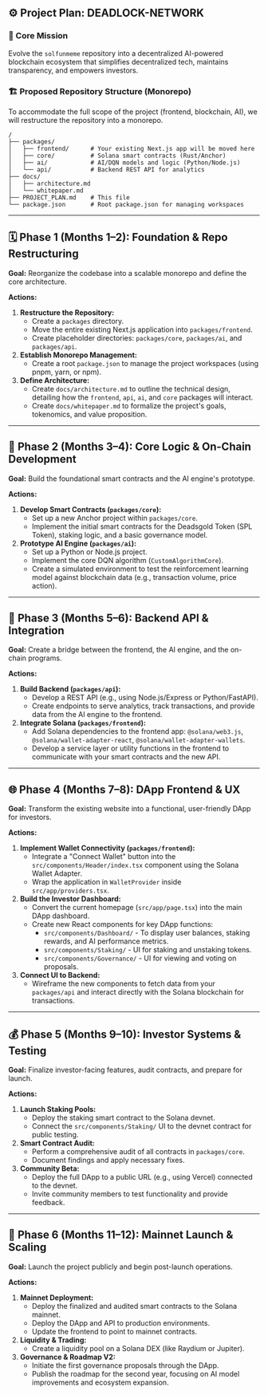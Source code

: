 ## ⚙️ Project Plan: DEADLOCK-NETWORK

### 🎯 Core Mission

Evolve the `solfunmeme` repository into a decentralized AI-powered blockchain ecosystem that simplifies decentralized tech, maintains transparency, and empowers investors.

### 🏗️ Proposed Repository Structure (Monorepo)

To accommodate the full scope of the project (frontend, blockchain, AI), we will restructure the repository into a monorepo.

```
/
├── packages/
│   ├── frontend/      # Your existing Next.js app will be moved here
│   ├── core/          # Solana smart contracts (Rust/Anchor)
│   ├── ai/            # AI/DQN models and logic (Python/Node.js)
│   └── api/           # Backend REST API for analytics
├── docs/
│   ├── architecture.md
│   └── whitepaper.md
├── PROJECT_PLAN.md    # This file
└── package.json       # Root package.json for managing workspaces
```

---

## 🗓️ Phase 1 (Months 1–2): Foundation & Repo Restructuring

**Goal:** Reorganize the codebase into a scalable monorepo and define the core architecture.

**Actions:**

1.  **Restructure the Repository:**
    *   Create a `packages` directory.
    *   Move the entire existing Next.js application into `packages/frontend`.
    *   Create placeholder directories: `packages/core`, `packages/ai`, and `packages/api`.
2.  **Establish Monorepo Management:**
    *   Create a root `package.json` to manage the project workspaces (using pnpm, yarn, or npm).
3.  **Define Architecture:**
    *   Create `docs/architecture.md` to outline the technical design, detailing how the `frontend`, `api`, `ai`, and `core` packages will interact.
    *   Create `docs/whitepaper.md` to formalize the project's goals, tokenomics, and value proposition.

---

## 🧠 Phase 2 (Months 3–4): Core Logic & On-Chain Development

**Goal:** Build the foundational smart contracts and the AI engine's prototype.

**Actions:**

1.  **Develop Smart Contracts (`packages/core`):**
    *   Set up a new Anchor project within `packages/core`.
    *   Implement the initial smart contracts for the Deadsgold Token (SPL Token), staking logic, and a basic governance model.
2.  **Prototype AI Engine (`packages/ai`):**
    *   Set up a Python or Node.js project.
    *   Implement the core DQN algorithm (`CustomAlgorithmCore`).
    *   Create a simulated environment to test the reinforcement learning model against blockchain data (e.g., transaction volume, price action).

---

## 🔗 Phase 3 (Months 5–6): Backend API & Integration

**Goal:** Create a bridge between the frontend, the AI engine, and the on-chain programs.

**Actions:**

1.  **Build Backend (`packages/api`):**
    *   Develop a REST API (e.g., using Node.js/Express or Python/FastAPI).
    *   Create endpoints to serve analytics, track transactions, and provide data from the AI engine to the frontend.
2.  **Integrate Solana (`packages/frontend`):**
    *   Add Solana dependencies to the frontend app: `@solana/web3.js`, `@solana/wallet-adapter-react`, `@solana/wallet-adapter-wallets`.
    *   Develop a service layer or utility functions in the frontend to communicate with your smart contracts and the new API.

---

## 🌐 Phase 4 (Months 7–8): DApp Frontend & UX

**Goal:** Transform the existing website into a functional, user-friendly DApp for investors.

**Actions:**

1.  **Implement Wallet Connectivity (`packages/frontend`):**
    *   Integrate a "Connect Wallet" button into the `src/components/Header/index.tsx` component using the Solana Wallet Adapter.
    *   Wrap the application in `WalletProvider` inside `src/app/providers.tsx`.
2.  **Build the Investor Dashboard:**
    *   Convert the current homepage (`src/app/page.tsx`) into the main DApp dashboard.
    *   Create new React components for key DApp functions:
        *   `src/components/Dashboard/` - To display user balances, staking rewards, and AI performance metrics.
        *   `src/components/Staking/` - UI for staking and unstaking tokens.
        *   `src/components/Governance/` - UI for viewing and voting on proposals.
3.  **Connect UI to Backend:**
    *   Wireframe the new components to fetch data from your `packages/api` and interact directly with the Solana blockchain for transactions.

---

## 💰 Phase 5 (Months 9–10): Investor Systems & Testing

**Goal:** Finalize investor-facing features, audit contracts, and prepare for launch.

**Actions:**

1.  **Launch Staking Pools:**
    *   Deploy the staking smart contract to the Solana devnet.
    *   Connect the `src/components/Staking/` UI to the devnet contract for public testing.
2.  **Smart Contract Audit:**
    *   Perform a comprehensive audit of all contracts in `packages/core`.
    *   Document findings and apply necessary fixes.
3.  **Community Beta:**
    *   Deploy the full DApp to a public URL (e.g., using Vercel) connected to the devnet.
    *   Invite community members to test functionality and provide feedback.

---

## 🚀 Phase 6 (Months 11–12): Mainnet Launch & Scaling

**Goal:** Launch the project publicly and begin post-launch operations.

**Actions:**

1.  **Mainnet Deployment:**
    *   Deploy the finalized and audited smart contracts to the Solana mainnet.
    *   Deploy the DApp and API to production environments.
    *   Update the frontend to point to mainnet contracts.
2.  **Liquidity & Trading:**
    *   Create a liquidity pool on a Solana DEX (like Raydium or Jupiter).
3.  **Governance & Roadmap V2:**
    *   Initiate the first governance proposals through the DApp.
    *   Publish the roadmap for the second year, focusing on AI model improvements and ecosystem expansion.
